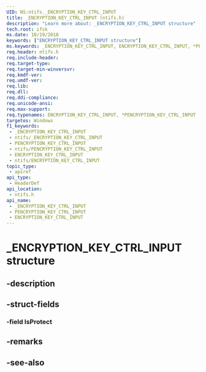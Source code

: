 ```yaml
---
UID: NS:ntifs._ENCRYPTION_KEY_CTRL_INPUT
title: _ENCRYPTION_KEY_CTRL_INPUT (ntifs.h)
description: "Learn more about: _ENCRYPTION_KEY_CTRL_INPUT structure"
tech.root: ifsk
ms.date: 10/19/2018
keywords: ["ENCRYPTION_KEY_CTRL_INPUT structure"]
ms.keywords: _ENCRYPTION_KEY_CTRL_INPUT, ENCRYPTION_KEY_CTRL_INPUT, *PENCRYPTION_KEY_CTRL_INPUT,
req.header: ntifs.h
req.include-header: 
req.target-type: 
req.target-min-winversvr: 
req.kmdf-ver: 
req.umdf-ver: 
req.lib: 
req.dll: 
req.ddi-compliance: 
req.unicode-ansi: 
req.max-support: 
req.typenames: ENCRYPTION_KEY_CTRL_INPUT, *PENCRYPTION_KEY_CTRL_INPUT
targetos: Windows
f1_keywords:
 - _ENCRYPTION_KEY_CTRL_INPUT
 - ntifs/_ENCRYPTION_KEY_CTRL_INPUT
 - PENCRYPTION_KEY_CTRL_INPUT
 - ntifs/PENCRYPTION_KEY_CTRL_INPUT
 - ENCRYPTION_KEY_CTRL_INPUT
 - ntifs/ENCRYPTION_KEY_CTRL_INPUT
topic_type:
 - apiref
api_type:
 - HeaderDef
api_location:
 - ntifs.h
api_name:
 - _ENCRYPTION_KEY_CTRL_INPUT
 - PENCRYPTION_KEY_CTRL_INPUT
 - ENCRYPTION_KEY_CTRL_INPUT
---
```


# _ENCRYPTION_KEY_CTRL_INPUT structure


## -description

## -struct-fields

### -field IsProtect

## -remarks

## -see-also

